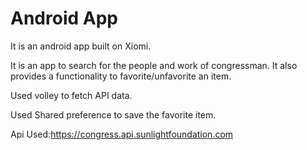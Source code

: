# Android App
It is an android app built on Xiomi. 

It is an app to search for the people and work of congressman. It also provides a functionality to favorite/unfavorite an item.

Used volley to fetch API data.

Used Shared preference to save the favorite item.

Api Used:https://congress.api.sunlightfoundation.com


